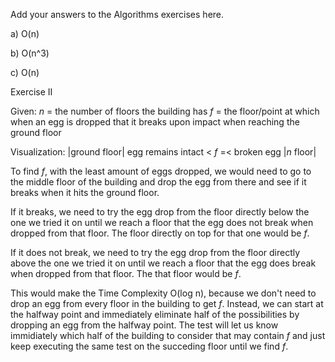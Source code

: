 Add your answers to the Algorithms exercises here.

a) O(n)

b) O(n^3)

c) O(n)

Exercise II

Given:
_n_ = the number of floors the building has
_f_ = the floor/point at which when an egg is dropped that it breaks upon impact when reaching the ground floor

Visualization:
|ground floor|     egg remains intact < _f_ =< broken egg      |_n_ floor|

To find _f_, with the least amount of eggs dropped, we would need to go to the middle floor of the building and drop the egg from there and see if it breaks when it hits the ground floor. 

If it breaks, we need to try the egg drop from the floor directly below the one we tried it on until we reach a floor that the egg does not break when dropped from that floor. The floor directly on top for that one would be _f_.

If it does not break, we need to try the egg drop from the floor directly above the one we tried it on until we reach a floor that the egg does break when dropped from that floor. The that floor would be _f_.

This would make the Time Complexity O(log n), because we don't need to drop an egg from every floor in the building to get _f_. Instead, we can start at the halfway point and immediately eliminate half of the possibilities by dropping an egg from the halfway point. The test will let us know immidiately which half of the building to consider that may contain _f_ and just keep executing the same test on the succeding floor until we find _f_.

